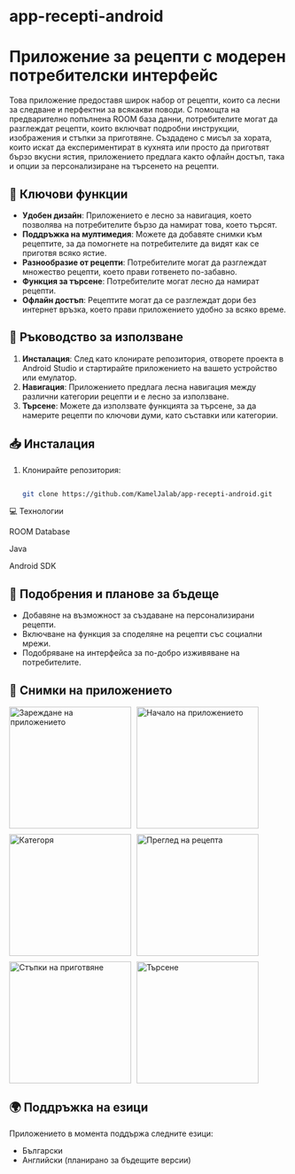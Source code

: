 # app-recepti-android

# Приложение за рецепти с модерен потребителски интерфейс

Това приложение предоставя широк набор от рецепти, които са лесни за следване и перфектни за всякакви поводи. С помощта на предварително попълнена ROOM база данни, потребителите могат да разглеждат рецепти, които включват подробни инструкции, изображения и стъпки за приготвяне. Създадено с мисъл за хората, които искат да експериментират в кухнята или просто да приготвят бързо вкусни ястия, приложението предлага както офлайн достъп, така и опции за персонализиране на търсенето на рецепти.

## 📌 Ключови функции

- **Удобен дизайн**: Приложението е лесно за навигация, което позволява на потребителите бързо да намират това, което търсят.
- **Поддръжка на мултимедия**: Можете да добавяте снимки към рецептите, за да помогнете на потребителите да видят как се приготвя всяко ястие.
- **Разнообразие от рецепти**: Потребителите могат да разглеждат множество рецепти, което прави готвенето по-забавно.
- **Функция за търсене**: Потребителите могат лесно да намират рецепти.
- **Офлайн достъп**: Рецептите могат да се разглеждат дори без интернет връзка, което прави приложението удобно за всяко време.


## 📖 Ръководство за използване

1. **Инсталация**: След като клонирате репозитория, отворете проекта в Android Studio и стартирайте приложението на вашето устройство или емулатор.
2. **Навигация**: Приложението предлага лесна навигация между различни категории рецепти и е лесно за използване.
3. **Търсене**: Можете да използвате функцията за търсене, за да намерите рецепти по ключови думи, като съставки или категории.


## 📥 Инсталация

1. Клонирайте репозитория:
   
   ```bash
   
   git clone https://github.com/KamelJalab/app-recepti-android.git


💻 Технологии

ROOM Database

Java

Android SDK

## 🚀 Подобрения и планове за бъдеще

- Добавяне на възможност за създаване на персонализирани рецепти.
- Включване на функция за споделяне на рецепти със социални мрежи.
- Подобряване на интерфейса за по-добро изживяване на потребителите.

## 📸 Снимки на приложението

<div style="display: flex; gap: 10px; flex-wrap: wrap;">
  <img src="Splash_Screen.jpg" alt="Зареждане на приложението" width="220"/>
  <img src="Homepage.jpg" alt="Начало на приложението" width="220"/>
  <img src="Category.jpg" alt="Категоря" width="220"/>
  <img src="productview.jpg" alt="Преглед на рецепта" width="220"/>
  <img src="steps_resipe.jpg" alt="Стъпки на приготвяне" width="220"/>
  <img src="Search.jpg" alt="Търсене" width="220"/>
</div>

## 🌍 Поддръжка на езици

Приложението в момента поддържа следните езици:
- Български
- Английски (планирано за бъдещите версии)

